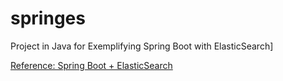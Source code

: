 # springes
Project in Java for Exemplifying Spring Boot with ElasticSearch]

[Reference: Spring Boot + ElasticSearch](https://docs.spring.io/spring-data/elasticsearch/docs/3.1.0.RC2/reference/html/)
